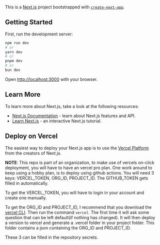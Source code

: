 This is a [Next.js](https://nextjs.org/) project bootstrapped with [`create-next-app`](https://github.com/vercel/next.js/tree/canary/packages/create-next-app).

## Getting Started

First, run the development server:

```bash
npm run dev
# or
yarn dev
# or
pnpm dev
# or
bun dev
```

Open [http://localhost:3000](http://localhost:3000) with your browser.

## Learn More

To learn more about Next.js, take a look at the following resources:

- [Next.js Documentation](https://nextjs.org/docs) - learn about Next.js features and API.
- [Learn Next.js](https://nextjs.org/learn) - an interactive Next.js tutorial.

## Deploy on Vercel

The easiest way to deploy your Next.js app is to use the [Vercel Platform](https://vercel.com/new?utm_medium=default-template&filter=next.js&utm_source=create-next-app&utm_campaign=create-next-app-readme) from the creators of Next.js.

**NOTE**: This repo is part of an organization, to make use of vercels on-click deployment, you will have to have an vercel pro plan. One work around to keep using a hobby plan, is to deploy using github actions. You will need 3 keys: VERCEL_TOKEN, ORG_ID, PROJECT_ID. The GITHUB_TOKEN gets filled in automatically.

To get the VERCEL_TOKEN, you will have to login in your account and create one manually.

To get the ORG_ID and PROJECT_ID, I recommend that you download the [vercel CLI](https://vercel.com/docs/cli). Then run the command ```vercel```. The first time it will ask some question that can be left default(if nothing has changed). It will then deploy a version to vercel and generate a .vercel folder in your project folder. This folder contains a json containing the ORG_ID and PROJECT_ID.

These 3 can be filled in the repository secrets. 
